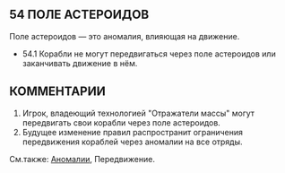54 ПОЛЕ АСТЕРОИДОВ
---

Поле астероидов — это аномалия, влияющая на движение.
* 54.1 Корабли не могут передвигаться через поле астероидов или заканчивать движение в нём.

КОММЕНТАРИИ
---
1) Игрок, владеющий технологией "Отражатели массы" могут передвигать свои корабли через поле астероидов.
2) Будущее изменение правил распространит ограничения передвижения кораблей через аномалии на все отряды.
  
См.также: [Аномалии](anomalies.md), Передвижение.
